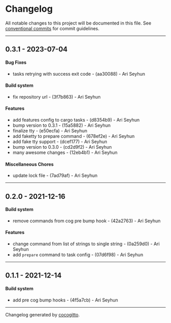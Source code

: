 # Changelog
All notable changes to this project will be documented in this file. See [conventional commits](https://www.conventionalcommits.org/) for commit guidelines.

- - -
## 0.3.1 - 2023-07-04
#### Bug Fixes
- tasks retrying with success exit code - (aa30088) - Ari Seyhun
#### Build system
- fix repository url - (3f7b863) - Ari Seyhun
#### Features
- add features config to cargo tasks - (d8354b9) - Ari Seyhun
- bump version to 0.3.1 - (15a5882) - Ari Seyhun
- finalize tty - (e50ecfa) - Ari Seyhun
- add faketty to prepare command - (678ef2e) - Ari Seyhun
- add fake tty support - (dcef177) - Ari Seyhun
- bump version to 0.3.0 - (cd2d9f2) - Ari Seyhun
- many awesome changes - (12eb4b1) - Ari Seyhun
#### Miscellaneous Chores
- update lock file - (7ad79af) - Ari Seyhun

- - -

## 0.2.0 - 2021-12-16
#### Build system
- remove commands from cog pre bump hook - (42a2763) - Ari Seyhun
#### Features
- change command from list of strings to single string - (0a259d0) - Ari Seyhun
- add `prepare` command to task config - (07d6f98) - Ari Seyhun
- - -

## 0.1.1 - 2021-12-14
#### Build system
- add pre cog bump hooks - (4f5a7cb) - Ari Seyhun
- - -

Changelog generated by [cocogitto](https://github.com/cocogitto/cocogitto).
